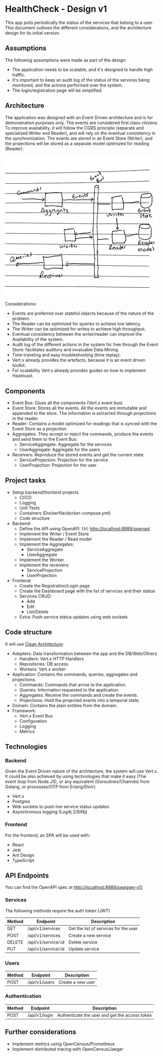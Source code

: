# HealthCheck - Design v1

This app polls periodically the status of the services
that belong to a user. This document outlines the different
considerations, and the architecture design for its initial version.

## Assumptions

The following assumptions were made as part of the design:

- The application needs to be scalable, and it's designed to
  handle high traffic.
- It's important to keep an audit log of the status of the services being
  monitored, and the actions performed over the system.
- The login/registration page will be simplified.

## Architecture

The application was designed with an Event Driven
architecture and is for demonstration purposes only. The events are considered
first class citizens. To improve availability, it will follow the CQRS principle (separate and specialized Writer
and Reader), and will rely on the eventual consistency in the synchronization.
The events are stored in an Event Store (Writer), and the
projections will be stored as a separate model optimized for reading
(Reader).

![img/design.jpg](img/design.jpg)

Considerations:

- Events are preferred over stateful objects because of the nature of the problem.
- The Reader can be optimized for queries to achieve low latency.
- The Writer can be optimized for writes to achieve high throughput.
- Eventual consistency between the writer/reader can improve the Availability of the system.
- Audit log of the different actions in the system for free through the Event Store:
  facilitates auditory and invaluable Data Mining.
- Time traveling and easy troubleshooting (time replay).
- Vert.x already provides the artefacts, because it is an event driven toolkit.
- For scalability Vert.x already provides guides on how to implement Hazelcast.

## Components

- Event Bus: Glues all the components (Vert.x event bus)
- Event Store: Stores all the events. All the events are
  immutable and appended to the store. The information is extracted through
  projections in the reader.
- Reader: Contains a model optimized for readings that is synced
  with the Event Store as a projection.
- Aggregates: They accept or reject the commands, produce the events and
  send them to the Event Bus:
  - ServiceAggregate: Aggregate for the services
  - UserAggregate: Aggregate for the users
- Receivers: Reproduce the stored events and get the current
  state.
  - ServiceProjection: Projection for the service
  - UserProjection: Projection for the user

## Project tasks

- Setup backend/frontend projects
  - CI/CD
  - Logging
  - Unit Tests
  - Containers (Dockerfile/docker-compose.yml)
  - Code structure
- Backend:
  - Define the API using OpenAPI. Url: [http://localhost:8888/openapi](http://localhost:8888/swagger)
  - Implement the Writer / Event Store
  - Implement the Reader / Read model
  - Implement the Aggregates:
    - ServiceAggregate
    - UserAggregate
  - Implement the Worker
  - Implement the receivers:
    - ServiceProjection
    - UserProjection
- Frontend:
  - Create the Registration/Login page
  - Create the Dashboard page with the list of services and their status
  - Services CRUD:
    - Add
    - Edit
    - List/Delete
  - Extra: Push service status updates using web sockets

## Code structure

It will use [Clean Architecture](https://blog.cleancoder.com/uncle-bob/2012/08/13/the-clean-architecture.html):

- Adapters: Data transformation between the app and the DB/Web/Others
  - Handlers: Vert.x HTTP Handlers
  - Repositories: DB access
  - Workers: Vert.x worker
- Application: Contains the commands, queries, aggregates and projections.
  - Commands: Commands that arrive to the application.
  - Queries: Information requested to the application.
  - Aggregates: Receive the commands and create the events.
  - Projections: Hold the projected events into a temporal state.
- Domain: Contains the plain entities from the domain.
- Framework:
  - Vert.x Event Bus
  - Configuration
  - Logging
  - Metrics

## Technologies

### Backend

Given the Event Driven nature of the architecture, the system will use
Vert.x. It could be also achieved by using
technologies that make it easy (The event loop from Node.JS), or any equivalent (Goroutines/Channels
from Golang, or processes/OTP from Erlang/Elixir).

- Vert.x
- Postgres
- Web sockets to push live service status updates
- Asynchronous logging (Log4j 2/Slf4j)

### Frontend

For the frontend, an SPA will be used with:

- React
- Jest
- Ant Design
- TypeScript

## API Endpoints

You can find the OpenAPI spec at [http://localhost:8888/swagger-v1/](http://localhost:8888/swagger-v1/)

### Services

The following methods require the auth token (JWT)

Method | Endpoint | Description
--- | --- | ---
GET | /api/v1/services | Get the list of services for the user
POST | /api/v1/services | Create a new service
DELETE | /api/v1/service/:id | Delete service
PUT | /api/v1/service/:id | Update service

### Users

Method | Endpoint | Description
--- | --- | ---
POST | /api/v1/users | Create a new user

### Authentication

Method | Endpoint | Description
--- | --- | ---
POST | /api/v1/login | Authenticate the user and get the access token

## Further considerations

- Implement metrics using OpenCensus/Prometheus
- Implement distributed tracing with OpenCensus/Jaeger
